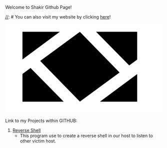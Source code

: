 Welcome to Shakir Github Page!

[//]: # (This is a comment! Hopefully it doesn't appear in the page...)

[//]: # You can also visit my website by clicking [here](https://andiazfar.wixsite.com/website)!

![Alt](KK.png)

Link to my Projects within GITHUB: 
1. [Reverse Shell](https://github.com/shakirulmuez/reverse_shell)
	* This program use to create a reverse shell in our host to listen to other victim host.
